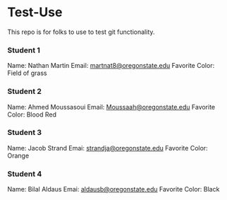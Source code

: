# Test-Use
This repo is for folks to use to test git functionality.

### Student 1
Name:
Nathan Martin
Email: martnat8@oregonstate.edu
Favorite Color: Field of grass

### Student 2
Name: Ahmed Moussasoui
Email: Moussaah@oregonstate.edu
Favorite Color: Blood Red

### Student 3
Name: Jacob Strand
Emai: strandja@oregonstate.edu
Favorite Color: Orange

### Student 4
Name: Bilal Aldaus
Emai: aldausb@oregonstate.edu
Favorite Color: Black